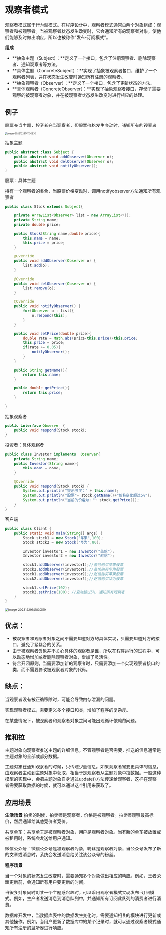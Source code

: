 # 观察者模式

观察者模式属于行为型模式。在程序设计中，观察者模式通常由两个对象组成：观察者和被观察者。当被观察者状态发生改变时，它会通知所有的观察者对象，使他们能够及时做出响应，所以也被称作“发布-订阅模式”。



**组成**

- **抽象主题（Subject）：**定义了一个接口，包含了注册观察者、删除观察者、通知观察者等方法。
- **具体主题（ConcreteSubject）：**实现了抽象被观察者接口，维护了一个观察者列表，并在状态发生改变时通知所有注册的观察者。
- **抽象观察者（Observer）：**定义了一个接口，包含了更新状态的方法。
- **具体观察者（ConcreteObserver）：**实现了抽象观察者接口，存储了需要观察的被观察者对象，并在被观察者状态发生改变时进行相应的处理。



## 例子

股票充当主题，投资者充当观察者，但股票价格发生变动时，通知所有的观察者

<img src="https://palepics.oss-cn-guangzhou.aliyuncs.com/img/image-20231229141100830.png" alt="image-20231229141100830" style="zoom:50%;" />



抽象主题

```java
public abstract class Subject {
    public abstract void addObserver(Observer o);
    public abstract void delObserver(Observer o);
    public abstract void notifyObserver();
}

```

股票：具体主题

持有一个观察者的集合，当股票价格变动时，调用notifyobserver方法通知所有观察者

```java
public class Stock extends Subject{

    private ArrayList<Observer> list = new ArrayList<>();
    private String name;
    private double price;

    public Stock(String name,double price){
        this.name = name;
        this.price = price;
    }

    @Override
    public void addObserver(Observer o) {
        list.add(o);
    }

    @Override
    public void delObserver(Observer o) {
        list.remove(o);
    }

    @Override
    public void notifyObserver() {
        for(Observer o : list){
            o.respond(this);
        }
    }

    public void setPrice(double price){
        double rate = Math.abs(price-this.price)/this.price;
        this.price = price;
        if(rate >= 0.05){
            notifyObserver();
        }
    }

    public String getName(){
        return this.name;
    }

    public double getPrice(){
        return this.price;
    }

}
```

抽象观察者

```java
public interface Observer {
    public void respond(Stock stock);
}
```

投资者：具体观察者

```java
public class Investor implements  Observer{
    private String name;
    public Investor(String name){
        this.name = name;
    }

    @Override
    public void respond(Stock stock) {
        System.out.println("提示股民：" + this.name);
        System.out.println("股票"+ stock.getName()+"价格变化超过5%");
        System.out.println("当前的价格为："+ stock.getPrice());
    }
}

```

客户端

```java
public class Client {
    public static void main(String[] args) {
        Stock stock1 = new Stock("苹果",100);
        Stock stock2 = new Stock("华为",80);

        Investor investor1 = new Investor("盖伦");
        Investor investor2 = new Investor("赵信");

        stock1.addObserver(investor1);//盖伦购买苹果股票
        stock2.addObserver(investor1);//盖伦购买华为股票
        stock1.addObserver(investor2);//赵信购买苹果股票
        stock2.addObserver(investor2);//赵信购买华为股票

        stock1.setPrice(102); 
        stock2.setPrice(100); //变动超过5%，通知所有观察者
    }
}

```



<img src="https://palepics.oss-cn-guangzhou.aliyuncs.com/img/image-20231229141830519.png" alt="image-20231229141830519" style="zoom: 67%;" />





## 优点：

- 被观察者和观察者对象之间不需要知道对方的具体实现，只需要知道对方的接口，避免了紧耦合的关系。
- 由于被观察者对象并不关心具体的观察者是谁，所以在程序运行的过程中，可以动态地增加或者删除观察者对象，增加了灵活性。
- 符合开闭原则，当需要添加新的观察者时，只需要添加一个实现观察者接口的类，而不需要修改被观察者对象的代码。

## 缺点：

当观察者没有被正确移除时，可能会导致内存泄漏的问题。

实现观察者模式，需要定义多个接口和类，增加了程序的复杂度。

在某些情况下，被观察者和观察者对象之间可能出现循环依赖的问题。



## **推和拉**

主题对象向观察者推送主题的详细信息，不管观察者是否需要，推送的信息通常是主题对象的全部或部分数据。

主题对象在通知观察者的时候，只传递少量信息。如果观察者需要更具体的信息，由观察者主动到主题对象中获取，相当于是观察者从主题对象中拉数据。一般这种模型的实现中，会把主题对象自身通过update()方法传递给观察者，这样在观察者需要获取数据的时候，就可以通过这个引用来获取了。





## 应用场景

**生活场景**
拍卖的时候，拍卖师是观察者，价格是被观察者。拍卖师观察最高标价，然后通知给其他竞价者竞价。

共享单车：共享单车是被观察者对象，用户是观察者对象。当有新的单车被放置或被租用时，系统会发送给用户通知。

微信公众号：微信公众号是被观察者对象，粉丝是观察者对象。当公众号发布了新的文章或消息时，系统会发送消息给关注该公众号的粉丝。

**程序场景**

当一个对象的状态发生改变时，需要通知多个对象做出相应的响应。例如，王者荣耀更新前，会通知所有用户要更新的时间。

当很多对象同时对某一个主题感兴趣时，可以采用观察者模式实现发布-订阅模式。例如，生产者发送消息到消息队列中，并通知所有订阅此队列的消费者进行消费。

数据库开发中，当数据库表中的数据发生变化时，需要通知相关的模块进行更新或其他操作。例如，当用户更新了数据库中的某个记录时，就可以通过观察者模式通知所有注册的监听器进行响应。
